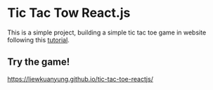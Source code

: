 # Tic Tac Tow React.js

This is a simple project, building a simple tic tac toe game in website following this [tutorial](https://reactjs.org/tutorial/tutorial.html#declaring-a-winner). 

## Try the game!
https://liewkuanyung.github.io/tic-tac-toe-reactjs/

